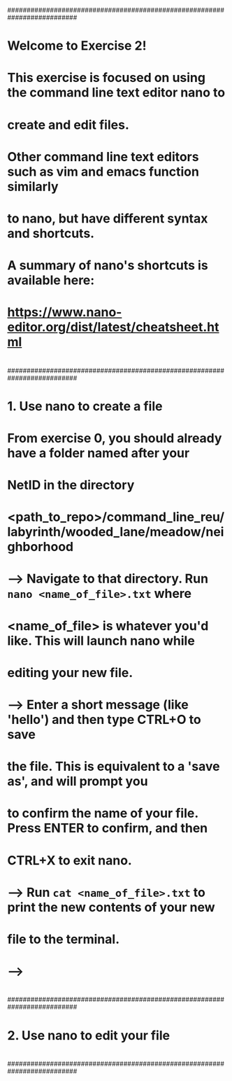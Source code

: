 ##########################################################################
#
# Welcome to Exercise 2! 
#
# This exercise is focused on using the command line text editor nano to 
# create and edit files. 
# Other command line text editors such as vim and emacs function similarly
# to nano, but have different syntax and shortcuts. 
# 
# A summary of nano's shortcuts is available here: 
# https://www.nano-editor.org/dist/latest/cheatsheet.html
# 
##########################################################################
#
# 1. Use nano to create a file 
# 
# From exercise 0, you should already have a folder named after your
# NetID in the directory 
# <path_to_repo>/command_line_reu/labyrinth/wooded_lane/meadow/neighborhood
# 
# --> Navigate to that directory. Run `nano <name_of_file>.txt` where 
#     <name_of_file> is whatever you'd like. This will launch nano while 
#     editing your new file.
#
# --> Enter a short message (like 'hello') and then type CTRL+O to save 
#     the file. This is equivalent to a 'save as', and will prompt you 
#     to confirm the name of your file. Press ENTER to confirm, and then
#     CTRL+X to exit nano. 
#
# --> Run `cat <name_of_file>.txt` to print the new contents of your new
#     file to the terminal. 
#
# --> 
#
# 
#
##########################################################################
#
# 2. Use nano to edit your file 
# 
#
##########################################################################
